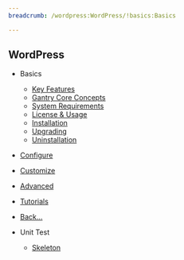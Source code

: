 ```yaml
---
breadcrumb: /wordpress:WordPress/!basics:Basics

---
```


WordPress
------

* Basics

    - [Key Features]()
    - [Gantry Core Concepts](gantry_core_concepts.md)
    - [System Requirements](system_requirements.md)
    - [License & Usage](license_and_usage.md)
    - [Installation](installation.md)
    - [Upgrading](upgrading.md)
    - [Uninstallation](uninstallation.md)

* [Configure](../configure)

* [Customize](../customize)

* [Advanced](../advanced)

* [Tutorials](../tutorials)

* [Back...](../)

<!-- -->

* Unit Test

    - [Skeleton](Skeleton.md)
